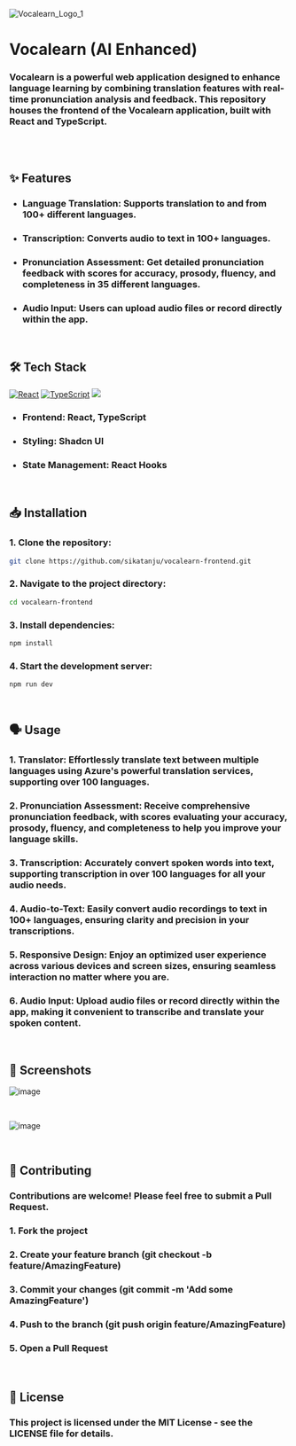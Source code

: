 
![Vocalearn_Logo_1](https://github.com/user-attachments/assets/eea1cf83-f115-4678-b3c6-88e738326827)

<h1>Vocalearn (AI Enhanced)</h1>
<h3>Vocalearn is a powerful web application designed to enhance language learning by combining translation features with real-time pronunciation analysis and feedback. This repository houses the frontend of the Vocalearn application, built with React and TypeScript.</h3>

<br />
<br />

<h2>✨ Features</h2>
<ul>
  <li>
    <h3><b>Language Translation:</b> Supports translation to and from 100+ different languages.</h3>
  </li>
  <li>
    <h3><b>Transcription:</b> Converts audio to text in 100+ languages.</h3>
  </li>
  <li>
    <h3><b>Pronunciation Assessment:</b> Get detailed pronunciation feedback with scores for accuracy, prosody, fluency, and completeness in 35 different languages.</h3>
  </li>
  <li>
    <h3><b>Audio Input:</b> Users can upload audio files or record directly within the app.</h3>
  </li>
</ul>

<br />

<h2>🛠️ Tech Stack</h2>

[![React](https://img.shields.io/badge/React-61DAFB.svg?style=for-the-badge&logo=React&logoColor=black)](#) 
[![TypeScript](https://img.shields.io/badge/TypeScript-3178C6.svg?style=for-the-badge&logo=TypeScript&logoColor=white)](#)
[![](https://img.shields.io/badge/shadcn/ui-000000.svg?style=for-the-badge&logo=shadcn/ui&logoColor=white)](#)


<ul>
  <h3><li><b>Frontend:</b> React, TypeScript</li></h3>
  <h3><li><b>Styling:</b> Shadcn UI</li></h3>
  <h3><li><b>State Management:</b> React Hooks</li></h3>
</ul>

<br />

<h2>📥 Installation</h2>

<h3>1. Clone the repository:</h3>

```bash
git clone https://github.com/sikatanju/vocalearn-frontend.git
```
<h3>2. Navigate to the project directory:</h3>

```bash
cd vocalearn-frontend
```
<h3>3. Install dependencies:</h3>

```bash
npm install
```
<h3>4. Start the development server:</h3>

```bash
npm run dev
```

<br />

<h2>🗣️ Usage</h2>

<h3><b>1. Translator:</b> Effortlessly translate text between multiple languages using Azure's powerful translation services, supporting over 100 languages.</h3>
<h3><b>2. Pronunciation Assessment:</b> Receive comprehensive pronunciation feedback, with scores evaluating your accuracy, prosody, fluency, and completeness to help you improve your language skills.</h3>
<h3><b>3. Transcription:</b> Accurately convert spoken words into text, supporting transcription in over 100 languages for all your audio needs. </h3>
<h3><b>4. Audio-to-Text:</b> Easily convert audio recordings to text in 100+ languages, ensuring clarity and precision in your transcriptions.</h3>
<h3><b>5. Responsive Design:</b> Enjoy an optimized user experience across various devices and screen sizes, ensuring seamless interaction no matter where you are.</h3>
<h3><b>6. Audio Input:</b> Upload audio files or record directly within the app, making it convenient to transcribe and translate your spoken content.</h3>

<br />

<h2>📱 Screenshots</h2>

![image](https://github.com/user-attachments/assets/b21be942-f1d0-4cde-b8b2-628a650a7b62)

<br />

![image](https://github.com/user-attachments/assets/d6c0ee3b-a7f2-4f11-a2bf-549fe24a7ebb)

<br />

<h2>🤝 Contributing</h2>

<h3>Contributions are welcome! Please feel free to submit a Pull Request.

<h3>1. Fork the project</p> 
<h3>2. Create your feature branch (git checkout -b feature/AmazingFeature)</p> 
<h3>3. Commit your changes (git commit -m 'Add some AmazingFeature')</p> 
<h3>4. Push to the branch (git push origin feature/AmazingFeature)</p> 
<h3>5. Open a Pull Request</p> 

<br />

<h2>📝 License</h2>

<h3>This project is licensed under the MIT License - see the LICENSE file for details.</p> 
